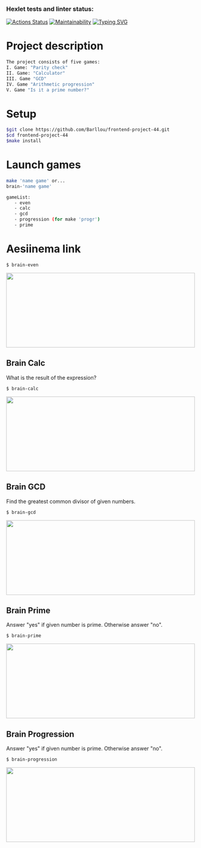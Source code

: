 ### Hexlet tests and linter status:
[![Actions Status](https://github.com/Barllou/frontend-project-44/workflows/hexlet-check/badge.svg)](https://github.com/Barllou/frontend-project-44/actions)
[![Maintainability](https://api.codeclimate.com/v1/badges/d075fbf0ec5b532095aa/maintainability)](https://codeclimate.com/github/Barllou/frontend-project-44/maintainability)
[![Typing SVG](https://readme-typing-svg.herokuapp.com?color=%fbec5d&lines=Hexlet+cool+school+student+=^.^=)](https://git.io/typing-svg)

# Project description
```bash
The project consists of five games:
I. Game: "Parity check"
II. Game: "Calculator"
III. Game "GCD"
IV. Game "Arithmetic progression"
V. Game "Is it a prime number?"
```
# Setup
```bash
$git clone https://github.com/Barllou/frontend-project-44.git
$cd frontend-project-44
$make install
```
# Launch games
```bash
make 'name game' or...
brain-'name game'

gameList:
   - even
   - calc
   - gcd
   - progression (for make 'progr')
   - prime
```

# Aesiinema link
```
$ brain-even
```
<a href = "https://asciinema.org/a/XtYOOmRTiBZSEtdWK19OxC68p"  target="_blank" ><img src = "https://asciinema.org/a/XtYOOmRTiBZSEtdWK19OxC68p.svg" width=100%  height=200px></a>

<h2>Brain Calc</h2>
<p>What is the result of the expression?</p>

```
$ brain-calc
```
<a href = "https://asciinema.org/a/oeTkCTyzCOQfLHGz9vMVv67wV"  target="_blank" ><img src = "https://asciinema.org/a/oeTkCTyzCOQfLHGz9vMVv67wV.svg" width=100%  height=200px></a>

<h2>Brain GCD</h2>
<p>Find the greatest common divisor of given numbers.</p>

```
$ brain-gcd
```
<a href = "https://asciinema.org/a/DWBqT1fubOyTLNKTiZbfjcNTw"  target="_blank" ><img src = "https://asciinema.org/a/DWBqT1fubOyTLNKTiZbfjcNTw.svg" width=100%  height=200px></a>

<h2>Brain Prime</h2>
<p>Answer "yes" if given number is prime. Otherwise answer "no".</p>

```
$ brain-prime
```
<a href = "https://asciinema.org/a/3k5HVZkeeCq6JFrEbKgFSOLE1"  target="_blank" ><img src = "https://asciinema.org/a/3k5HVZkeeCq6JFrEbKgFSOLE1.svg" width=100%  height=200px></a>

<h2>Brain Progression</h2>
<p>Answer "yes" if given number is prime. Otherwise answer "no".</p>

```
$ brain-progression
```
<a href = "https://asciinema.org/a/CEOimwvovlTkK35qOfWRv1LYB"  target="_blank" ><img src = "https://asciinema.org/a/CEOimwvovlTkK35qOfWRv1LYB.svg" width=100%  height=200px></a>